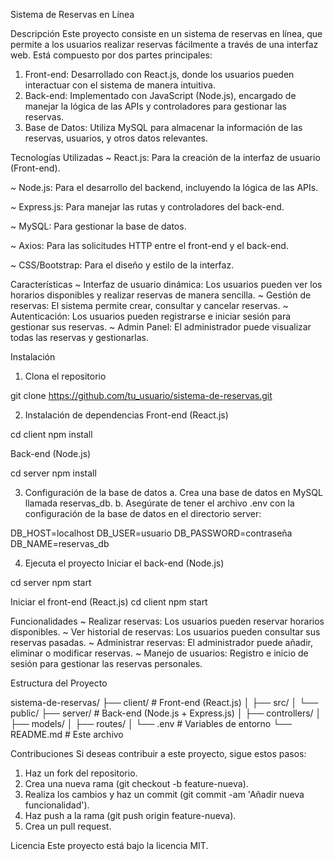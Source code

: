 Sistema de Reservas en Línea

Descripción
Este proyecto consiste en un sistema de reservas en línea, que permite a los usuarios realizar reservas fácilmente a través de una interfaz web. Está compuesto por dos partes principales:

1. Front-end: Desarrollado con React.js, donde los usuarios pueden interactuar con el sistema de manera intuitiva.
2. Back-end: Implementado con JavaScript (Node.js), encargado de manejar la lógica de las APIs y controladores para gestionar las reservas.
3. Base de Datos: Utiliza MySQL para almacenar la información de las reservas, usuarios, y otros datos relevantes.


Tecnologías Utilizadas
~ React.js: Para la creación de la interfaz de usuario (Front-end).

~ Node.js: Para el desarrollo del backend, incluyendo la lógica de las APIs.

~ Express.js: Para manejar las rutas y controladores del back-end.

~ MySQL: Para gestionar la base de datos.

~ Axios: Para las solicitudes HTTP entre el front-end y el back-end.

~ CSS/Bootstrap: Para el diseño y estilo de la interfaz.


Características
~ Interfaz de usuario dinámica: Los usuarios pueden ver los horarios disponibles y realizar reservas de manera sencilla.
~ Gestión de reservas: El sistema permite crear, consultar y cancelar reservas.
~ Autenticación: Los usuarios pueden registrarse e iniciar sesión para gestionar sus reservas.
~ Admin Panel: El administrador puede visualizar todas las reservas y gestionarlas.

Instalación
1. Clona el repositorio

git clone https://github.com/tu_usuario/sistema-de-reservas.git

2. Instalación de dependencias
Front-end (React.js)

cd client
npm install

Back-end (Node.js)

cd server
npm install

3. Configuración de la base de datos
 a. Crea una base de datos en MySQL llamada reservas_db.
 b. Asegúrate de tener el archivo .env con la configuración de la base de datos en el directorio server:

DB_HOST=localhost
DB_USER=usuario
DB_PASSWORD=contraseña
DB_NAME=reservas_db

4. Ejecuta el proyecto
Iniciar el back-end (Node.js)

cd server
npm start

Iniciar el front-end (React.js)
cd client
npm start



Funcionalidades
~ Realizar reservas: Los usuarios pueden reservar horarios disponibles.
~ Ver historial de reservas: Los usuarios pueden consultar sus reservas pasadas.
~ Administrar reservas: El administrador puede añadir, eliminar o modificar reservas.
~ Manejo de usuarios: Registro e inicio de sesión para gestionar las reservas personales.


Estructura del Proyecto

sistema-de-reservas/
├── client/                # Front-end (React.js)
│   ├── src/
│   └── public/
├── server/                # Back-end (Node.js + Express.js)
│   ├── controllers/
│   ├── models/
│   ├── routes/
│   └── .env              # Variables de entorno
└── README.md             # Este archivo


Contribuciones
Si deseas contribuir a este proyecto, sigue estos pasos:

1. Haz un fork del repositorio.
2. Crea una nueva rama (git checkout -b feature-nueva).
3. Realiza los cambios y haz un commit (git commit -am 'Añadir nueva funcionalidad').
4. Haz push a la rama (git push origin feature-nueva).
5. Crea un pull request.


Licencia
Este proyecto está bajo la licencia MIT.

